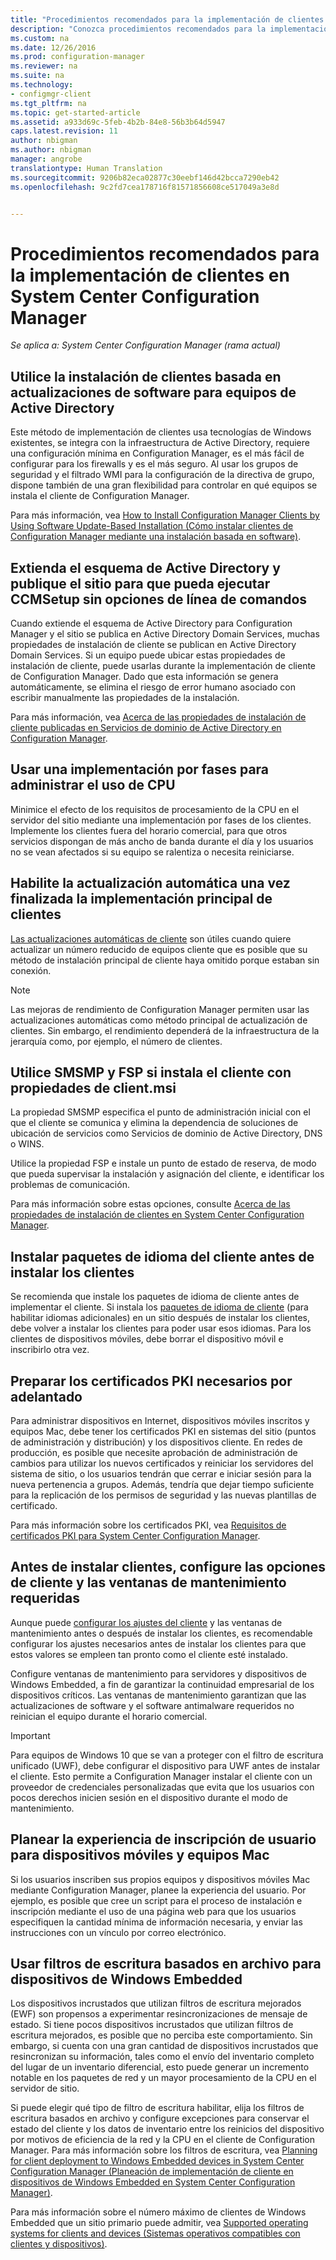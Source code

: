 ```yaml
---
title: "Procedimientos recomendados para la implementación de clientes | Microsoft Docs"
description: "Conozca procedimientos recomendados para la implementación de clientes en System Center Configuration Manager."
ms.custom: na
ms.date: 12/26/2016
ms.prod: configuration-manager
ms.reviewer: na
ms.suite: na
ms.technology:
- configmgr-client
ms.tgt_pltfrm: na
ms.topic: get-started-article
ms.assetid: a933d69c-5feb-4b2b-84e8-56b3b64d5947
caps.latest.revision: 11
author: nbigman
ms.author: nbigman
manager: angrobe
translationtype: Human Translation
ms.sourcegitcommit: 9206b82eca02877c30eebf146d42bcca7290eb42
ms.openlocfilehash: 9c2fd7cea178716f81571856608ce517049a3e8d


---
```

# <a name="best-practices-for-client-deployment-in-system-center-configuration-manager"></a>Procedimientos recomendados para la implementación de clientes en System Center Configuration Manager

*Se aplica a: System Center Configuration Manager (rama actual)*


## <a name="use-software-update-based-client-installation-for-active-directory-computers"></a>Utilice la instalación de clientes basada en actualizaciones de software para equipos de Active Directory  
 Este método de implementación de clientes usa tecnologías de Windows existentes, se integra con la infraestructura de Active Directory, requiere una configuración mínima en Configuration Manager, es el más fácil de configurar para los firewalls y es el más seguro. Al usar los grupos de seguridad y el filtrado WMI para la configuración de la directiva de grupo, dispone también de una gran flexibilidad para controlar en qué equipos se instala el cliente de Configuration Manager.  

 Para más información, vea [How to Install Configuration Manager Clients by Using Software Update-Based Installation (Cómo instalar clientes de Configuration Manager mediante una instalación basada en software)](../../../../core/clients/deploy/deploy-clients-to-windows-computers.md#BKMK_ClientSUP).  

## <a name="extend-the-active-directory-schema-and-publish-the-site-so-that-you-can-run-ccmsetup-without-command-line-options"></a>Extienda el esquema de Active Directory y publique el sitio para que pueda ejecutar CCMSetup sin opciones de línea de comandos  
 Cuando extiende el esquema de Active Directory para Configuration Manager y el sitio se publica en Active Directory Domain Services, muchas propiedades de instalación de cliente se publican en Active Directory Domain Services. Si un equipo puede ubicar estas propiedades de instalación de cliente, puede usarlas durante la implementación de cliente de Configuration Manager. Dado que esta información se genera automáticamente, se elimina el riesgo de error humano asociado con escribir manualmente las propiedades de la instalación.  

 Para más información, vea [Acerca de las propiedades de instalación de cliente publicadas en Servicios de dominio de Active Directory en Configuration Manager](../../../../core/clients/deploy/about-client-installation-properties-published-to-active-directory-domain-services.md).  

## <a name="use-a-phased-rollout-to-manage-cpu-usage"></a>Usar una implementación por fases para administrar el uso de CPU  
 Minimice el efecto de los requisitos de procesamiento de la CPU en el servidor del sitio mediante una implementación por fases de los clientes. Implemente los clientes fuera del horario comercial, para que otros servicios dispongan de más ancho de banda durante el día y los usuarios no se vean afectados si su equipo se ralentiza o necesita reiniciarse.  

## <a name="enable-automatic-upgrade-after-your-main-client-deployment-has-finished"></a>Habilite la actualización automática una vez finalizada la implementación principal de clientes  
 [Las actualizaciones automáticas de cliente](../../../../core/clients/manage/upgrade/upgrade-clients-for-windows-computers.md) son útiles cuando quiere actualizar un número reducido de equipos cliente que es posible que su método de instalación principal de cliente haya omitido porque estaban sin conexión. 

> [!NOTE]  
>  Las mejoras de rendimiento de Configuration Manager permiten usar las actualizaciones automáticas como método principal de actualización de clientes. Sin embargo, el rendimiento dependerá de la infraestructura de la jerarquía como, por ejemplo, el número de clientes.  


## <a name="use-smsmp-and-fsp-if-you-install-the-client-with-clientmsi-properties"></a>Utilice SMSMP y FSP si instala el cliente con propiedades de client.msi  
 La propiedad SMSMP especifica el punto de administración inicial con el que el cliente se comunica y elimina la dependencia de soluciones de ubicación de servicios como Servicios de dominio de Active Directory, DNS o WINS.  

 Utilice la propiedad FSP e instale un punto de estado de reserva, de modo que pueda supervisar la instalación y asignación del cliente, e identificar los problemas de comunicación.  

 Para más información sobre estas opciones, consulte [Acerca de las propiedades de instalación de clientes en System Center Configuration Manager](../../../../core/clients/deploy/about-client-installation-properties.md).  

## <a name="install-client-language-packs-before-you-install-the-clients"></a>Instalar paquetes de idioma del cliente antes de instalar los clientes  
Se recomienda que instale los paquetes de idioma de cliente antes de implementar el cliente. Si instala los [paquetes de idioma de cliente](../../../../core/servers/deploy/install/language-packs.md) (para habilitar idiomas adicionales) en un sitio después de instalar los clientes, debe volver a instalar los clientes para poder usar esos idiomas. Para los clientes de dispositivos móviles, debe borrar el dispositivo móvil e inscribirlo otra vez.  

## <a name="prepare-required-pki-certificates-in-advance"></a>Preparar los certificados PKI necesarios por adelantado  
 Para administrar dispositivos en Internet, dispositivos móviles inscritos y equipos Mac, debe tener los certificados PKI en sistemas del sitio (puntos de administración y distribución) y los dispositivos cliente. En redes de producción, es posible que necesite aprobación de administración de cambios para utilizar los nuevos certificados y reiniciar los servidores del sistema de sitio, o los usuarios tendrán que cerrar e iniciar sesión para la nueva pertenencia a grupos. Además, tendría que dejar tiempo suficiente para la replicación de los permisos de seguridad y las nuevas plantillas de certificado.  

 Para más información sobre los certificados PKI, vea [Requisitos de certificados PKI para System Center Configuration Manager](../../../../core/plan-design/network/pki-certificate-requirements.md).  

## <a name="before-you-install-clients-configure-any-required-client-settings-and-maintenance-windows"></a>Antes de instalar clientes, configure las opciones de cliente y las ventanas de mantenimiento requeridas  
 Aunque puede [configurar los ajustes del cliente](../../../../core/clients/deploy/configure-client-settings.md) y las ventanas de mantenimiento antes o después de instalar los clientes, es recomendable configurar los ajustes necesarios antes de instalar los clientes para que estos valores se empleen tan pronto como el cliente esté instalado. 

 Configure ventanas de mantenimiento para servidores y dispositivos de Windows Embedded, a fin de garantizar la continuidad empresarial de los dispositivos críticos. Las ventanas de mantenimiento garantizan que las actualizaciones de software y el software antimalware requeridos no reinician el equipo durante el horario comercial.  

> [!IMPORTANT]  
>  Para equipos de Windows 10 que se van a proteger con el filtro de escritura unificado (UWF), debe configurar el dispositivo para UWF antes de instalar el cliente. Esto permite a Configuration Manager instalar el cliente con un proveedor de credenciales personalizadas que evita que los usuarios con pocos derechos inicien sesión en el dispositivo durante el modo de mantenimiento.  

## <a name="plan-your-user-enrollment-experience-for-mac-computers-and-mobile-devices"></a>Planear la experiencia de inscripción de usuario para dispositivos móviles y equipos Mac   
 Si los usuarios inscriben sus propios equipos y dispositivos móviles Mac mediante Configuration Manager, planee la experiencia del usuario. Por ejemplo, es posible que cree un script para el proceso de instalación e inscripción mediante el uso de una página web para que los usuarios especifiquen la cantidad mínima de información necesaria, y enviar las instrucciones con un vínculo por correo electrónico.  

## <a name="use-file-based-write-filters-for-windows-embedded-devices"></a>Usar filtros de escritura basados en archivo para dispositivos de Windows Embedded 
 Los dispositivos incrustados que utilizan filtros de escritura mejorados (EWF) son propensos a experimentar resincronizaciones de mensaje de estado. Si tiene pocos dispositivos incrustados que utilizan filtros de escritura mejorados, es posible que no perciba este comportamiento. Sin embargo, si cuenta con una gran cantidad de dispositivos incrustados que resincronizan su información, tales como el envío del inventario completo del lugar de un inventario diferencial, esto puede generar un incremento notable en los paquetes de red y un mayor procesamiento de la CPU en el servidor de sitio.  

 Si puede elegir qué tipo de filtro de escritura habilitar, elija los filtros de escritura basados ​​en archivo y configure excepciones para conservar el estado del cliente y los datos de inventario entre los reinicios del dispositivo por motivos de eficiencia de la red y la CPU en el cliente de Configuration Manager. Para más información sobre los filtros de escritura, vea [Planning for client deployment to Windows Embedded devices in System Center Configuration Manager (Planeación de implementación de cliente en dispositivos de Windows Embedded en System Center Configuration Manager)](../../../../core/clients/deploy/plan/planning-for-client-deployment-to-windows-embedded-devices.md).  

 Para más información sobre el número máximo de clientes de Windows Embedded que un sitio primario puede admitir, vea [Supported operating systems for clients and devices (Sistemas operativos compatibles con clientes y dispositivos)](../../../../core/plan-design/configs/supported-operating-systems-for-clients-and-devices.md).  



<!--HONumber=Dec16_HO5-->


